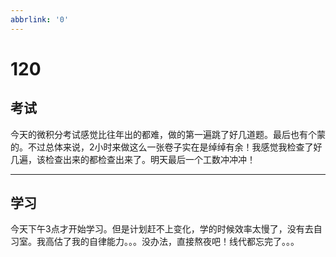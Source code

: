 ```yaml
---
abbrlink: '0'
---
```

# 120

## 考试

今天的微积分考试感觉比往年出的都难，做的第一遍跳了好几道题。最后也有个蒙的。不过总体来说，2小时来做这么一张卷子实在是绰绰有余！我感觉我检查了好几遍，该检查出来的都检查出来了。明天最后一个工数冲冲冲！
***

## 学习

今天下午3点才开始学习。但是计划赶不上变化，学的时候效率太慢了，没有去自习室。我高估了我的自律能力。。。没办法，直接熬夜吧！线代都忘完了。。。

